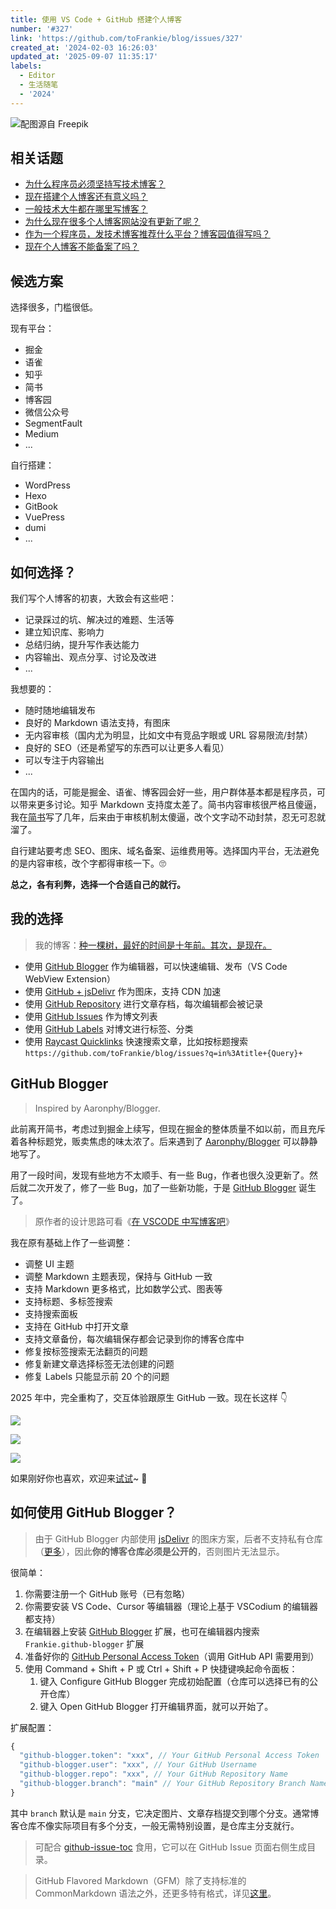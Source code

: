 ```yaml
---
title: 使用 VS Code + GitHub 搭建个人博客
number: '#327'
link: 'https://github.com/toFrankie/blog/issues/327'
created_at: '2024-02-03 16:26:03'
updated_at: '2025-09-07 11:35:17'
labels:
  - Editor
  - 生活随笔
  - '2024'
---
```


![配图源自 Freepik](https://cdn.jsdelivr.net/gh/toFrankie/blog@main/images/2024/2/1706956091868.jpg)

## 相关话题

- [为什么程序员必须坚持写技术博客？](https://www.zhihu.com/question/624259381)
- [现在搭建个人博客还有意义吗？](https://www.zhihu.com/question/359954102)
- [一般技术大牛都在哪里写博客？](https://www.zhihu.com/question/22795144)
- [为什么现在很多个人博客网站没有更新了呢？](https://www.zhihu.com/question/656111884)
- [作为一个程序员，发技术博客推荐什么平台？博客园值得写吗？](https://www.zhihu.com/question/652884046)
- [现在个人博客不能备案了吗？](https://www.zhihu.com/question/266571296)

## 候选方案

选择很多，门槛很低。

现有平台：

- 掘金
- 语雀
- 知乎
- 简书
- 博客园
- 微信公众号
- SegmentFault
- Medium
- ...

自行搭建：

- WordPress
- Hexo
- GitBook
- VuePress
- dumi
- ...

## 如何选择？

我们写个人博客的初衷，大致会有这些吧：

- 记录踩过的坑、解决过的难题、生活等
- 建立知识库、影响力
- 总结归纳，提升写作表达能力
- 内容输出、观点分享、讨论及改进
- ...

我想要的：

- 随时随地编辑发布
- 良好的 Markdown 语法支持，有图床
- 无内容审核（国内尤为明显，比如文中有竞品字眼或 URL 容易限流/封禁）
- 良好的 SEO（还是希望写的东西可以让更多人看见）
- 可以专注于内容输出
- ...

在国内的话，可能是掘金、语雀、博客园会好一些，用户群体基本都是程序员，可以带来更多讨论。知乎 Markdown 支持度太差了。简书内容审核很严格且傻逼，我在[简书](https://www.jianshu.com/u/f4dac74bd955)写了几年，后来由于审核机制太傻逼，改个文字动不动封禁，忍无可忍就溜了。

自行建站要考虑 SEO、图床、域名备案、运维费用等。选择国内平台，无法避免的是内容审核，改个字都得审核一下。🙄

**总之，各有利弊，选择一个合适自己的就行。**

## 我的选择

> 我的博客：[种一棵树，最好的时间是十年前。其次，是现在。](https://github.com/toFrankie/blog)

- 使用 [GitHub Blogger](https://marketplace.visualstudio.com/items?itemName=Frankie.github-blogger) 作为编辑器，可以快速编辑、发布（VS Code WebView Extension）
- 使用 [GitHub + jsDelivr](https://www.jsdelivr.com/?docs=gh) 作为图床，支持 CDN 加速
- 使用 [GitHub Repository](https://github.com/toFrankie/blog) 进行文章存档，每次编辑都会被记录
- 使用 [GitHub Issues](https://github.com/toFrankie/blog/issues) 作为博文列表
- 使用 [GitHub Labels](https://github.com/toFrankie/blog/labels) 对博文进行标签、分类
- 使用 [Raycast Quicklinks](https://www.raycast.com/core-features/quicklinks) 快速搜索文章，比如按标题搜索 `https://github.com/toFrankie/blog/issues?q=in%3Atitle+{Query}+`

## GitHub Blogger

> Inspired by Aaronphy/Blogger.

此前离开简书，考虑过到掘金上续写，但现在掘金的整体质量不如以前，而且充斥着各种标题党，贩卖焦虑的味太浓了。后来遇到了 [Aaronphy/Blogger](https://github.com/Aaronphy/Blogger) 可以静静地写了。

用了一段时间，发现有些地方不太顺手、有一些 Bug，作者也很久没更新了。然后就二次开发了，修了一些 Bug，加了一些新功能，于是 [GitHub Blogger](https://github.com/toFrankie/github-blogger) 诞生了。

> 原作者的设计思路可看《[在 VSCODE 中写博客吧](https://zhuanlan.zhihu.com/p/358347337)》

我在原有基础上作了一些调整：

- 调整 UI 主题
- 调整 Markdown 主题表现，保持与 GitHub 一致
- 支持 Markdown 更多格式，比如数学公式、图表等
- 支持标题、多标签搜索
- 支持搜索面板
- 支持在 GitHub 中打开文章
- 支持文章备份，每次编辑保存都会记录到你的博客仓库中
- 修复按标签搜索无法翻页的问题
- 修复新建文章选择标签无法创建的问题
- 修复 Labels 只能显示前 20 个的问题

2025 年中，完全重构了，交互体验跟原生 GitHub 一致。现在长这样 👇

![](https://cdn.jsdelivr.net/gh/toFrankie/blog@main/images/2025/7/1752828389666.png)

![](https://cdn.jsdelivr.net/gh/toFrankie/blog@main/images/2025/7/1752828391479.png)

![](https://cdn.jsdelivr.net/gh/toFrankie/blog@main/images/2025/7/1752828393398.png)

如果刚好你也喜欢，欢迎来[试试](https://github.com/toFrankie/github-blogger)~ 👋

## 如何使用 GitHub Blogger？

> 由于 GitHub Blogger 内部使用 [jsDelivr](https://www.jsdelivr.com/?docs=gh) 的图床方案，后者不支持私有仓库（[更多](https://github.com/jsdelivr/jsdelivr/issues/18243#issuecomment-857512289)），因此**你的博客仓库必须是公开的**，否则图片无法显示。

很简单：

1. 你需要注册一个 GitHub 账号（已有忽略）
2. 你需要安装 VS Code、Cursor 等编辑器（理论上基于 VSCodium 的编辑器都支持）
3. 在编辑器上安装 [GitHub Blogger](https://marketplace.visualstudio.com/items?itemName=Frankie.github-blogger) 扩展，也可在编辑器内搜索 `Frankie.github-blogger` 扩展
4. 准备好你的 [GitHub Personal Access Token](https://docs.github.com/zh/authentication/keeping-your-account-and-data-secure/managing-your-personal-access-tokens)（调用 GitHub API 需要用到）
5. 使用 Command + Shift + P 或 Ctrl + Shift + P 快捷键唤起命令面板：
    1. 键入 Configure GitHub Blogger 完成初始配置（仓库可以选择已有的公开仓库）
    2. 键入 Open GitHub Blogger 打开编辑界面，就可以开始了。

扩展配置：

```js
{
  "github-blogger.token": "xxx", // Your GitHub Personal Access Token
  "github-blogger.user": "xxx", // Your GitHub Username
  "github-blogger.repo": "xxx", // Your GitHub Repository Name
  "github-blogger.branch": "main" // Your GitHub Repository Branch Name
}
```

其中 `branch` 默认是 `main` 分支，它决定图片、文章存档提交到哪个分支。通常博客仓库不像实际项目有多个分支，一般无需特别设置，是仓库主分支就行。

> 可配合 [github-issue-toc](https://github.com/toFrankie/github-issue-toc) 食用，它可以在 GitHub Issue 页面右侧生成目录。

> GitHub Flavored Markdown（GFM）除了支持标准的 CommonMarkdown 语法之外，还更多特有格式，详见[这里](https://docs.github.com/zh/get-started/writing-on-github/getting-started-with-writing-and-formatting-on-github/about-writing-and-formatting-on-github)。
